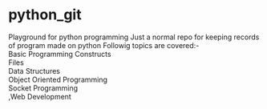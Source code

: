 # python_git
Playground for python programming
Just a normal repo for keeping records of program made on python
Followig topics are covered:-<br>
Basic Programming Constructs<br>
Files<br>
Data Structures<br>
Object Oriented Programming<br>
Socket Programming<br>
,Web Development <br>
